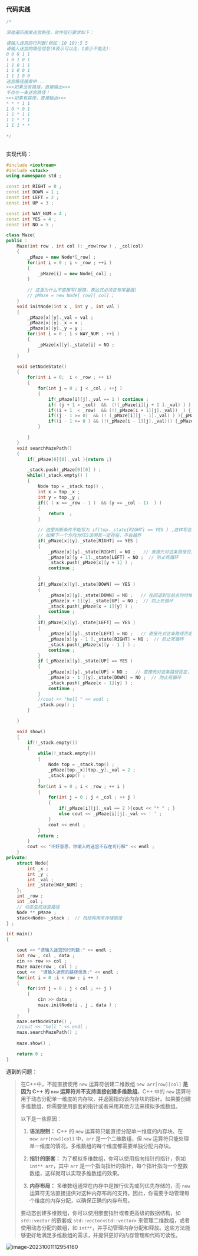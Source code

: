 ### 代码实践

```C++
/*

深度遍历搜索迷宫路径，软件运行要求如下：

请输入迷宫的行列数(例如：10 10):5 5
请输入迷宫的路径信息(0表示可以走，1表示不能走):
0 0 0 1 1
1 0 1 0 1
1 1 0 1 1
1 1 0 0 1
1 1 1 0 0
迷宫路径搜索中...
>>>如果没有路径，直接输出<<<
不存在一条迷宫路径！
>>>如果有路径，直接输出<<<
* * * 1 1
1 0 * 0 1
1 1 * 1 1
1 1 * * 1
1 1 1 * *
   
*/
 
```



实现代码：

```C++
#include <iostream>
#include <stack> 
using namespace std ; 

const int RIGHT = 0 ; 
const int DOWN = 1 ; 
const int LEFT = 2 ; 
const int UP = 3 ; 

const int WAY_NUM = 4 ; 
const int YES = 4 ; 
const int NO = 5 ; 

class Maze{
public :
	Maze(int row , int col ): _row(row ) , _col(col)
	{
		_pMaze = new Node*[_row] ; 
		for(int i = 0 ; i < _row ; ++i )
		{
			_pMaze[i] = new Node[_col] ;  
		}
		
		// 这里为什么不直接写(报错，表达式必须含有常量值)
		//_pMaze = new Node[_row][_col] ; 
	} 
	void initNode(int x , int y , int val )
	{
		_pMaze[x][y]._val = val ; 
		_pMaze[x][y]._x = x ; 
		_pMaze[x][y]._y = y ; 
		for(int i = 0 ; i < WAY_NUM ; ++i )
		{
			_pMaze[x][y]._state[i] = NO ; 
		}
	}

	void setNodeState()
	{
		for(int i = 0;  i < _row ; ++ i)
		{
			for(int j = 0 ; j < _col ; ++j )
			{
				if(_pMaze[i][j]._val == 1 ) continue ; 
				if( (j + 1 < _col)  &&  (!(_pMaze[i][j + 1 ]._val) ) ) {_pMaze[i][j]._state[RIGHT] = YES ; }  	
				if((i + 1  < _row)  && (!(_pMaze[i + 1][j]._val))  ) {_pMaze[i][j]._state[DOWN] = YES ; }
				if((j - 1 >= 0)  && (! (_pMaze[i][j - 1]._val) ) ){_pMaze[i][j]._state[LEFT] = YES; }
				if((i - 1 >= 0 ) && (!(_pMaze[i - 1][j]._val))) {_pMaze[i][j]._state[UP] = YES ; } 
			}

		}
	}
	void searchMazePath()
	{
		if(_pMaze[0][0]._val ){return ;}

		_stack.push(_pMaze[0][0] ) ; 
		while(!_stack.empty() ) 
		{
			Node top = _stack.top() ; 
			int x = top._x ; 
			int y = top._y ; 
			if(( ( x == _row - 1 )  && (y == _col - 1)  ) ) 
			{
				return  ; 
			} 

			// 这里判断条件不能写为 if(top._state[RIGHT] == YES ) ,这样写会造成死循环
			// 如果下一个方向为YES说明其一定存在，不会越界
			if(_pMaze[x][y]._state[RIGHT] == YES )
			{	
				_pMaze[x][y]._state[RIGHT] = NO ;   // 直接先对这条路径否定，防止后序的重入
				_pMaze[x][y + 1]._state[LEFT] = NO ;  // 防止死循环
				_stack.push(_pMaze[x][y + 1] ) ;
				continue ;  

			}	
			if(_pMaze[x][y]._state[DOWN] == YES )
			{	
				_pMaze[x][y]._state[DOWN] = NO ;   // 在回退到当前点的时候，防止第二次的重入
				_pMaze[x + 1][y]._state[UP] = NO ;  // 防止死循环
				_stack.push(_pMaze[x + 1][y] ) ;
				continue ;  
			}
			if(_pMaze[x][y]._state[LEFT] == YES )
			{	
				_pMaze[x][y]._state[LEFT] = NO ;   // 直接先对这条路径否定，防止后序的重入
				_pMaze[x][y - 1 ]._state[RIGHT] = NO ;  // 防止死循环
				_stack.push(_pMaze[x][y - 1 ] ) ;
				continue ;  
			}
			if (_pMaze[x][y]._state[UP] == YES )
			{
				_pMaze[x][y]._state[UP] = NO ;   // 直接先对这条路径否定，防止后序的重入
				_pMaze[x - 1 ][y]._state[DOWN] = NO ;  // 防止死循环
				_stack.push(_pMaze[x - 1][y] ) ;
				continue ;
			}
			//cout << "hell " << endl ; 
			_stack.pop() ; 
		}

	}

	void show()
	{
		if(!_stack.empty())
		{
			while(!_stack.empty())
			{
				Node top = _stack.top() ; 
				_pMaze[top._x][top._y]._val = 2 ; 
				_stack.pop() ; 
			}
			for(int i = 0 ; i < _row ; ++ i )
			{
				for(int j = 0 ; j < _col ; ++ j )
				{
					if(_pMaze[i][j]._val == 2 ){cout << "* " ; }
					else cout << _pMaze[i][j]._val << ' ' ; 
				}
				cout << endl ; 
			} 
			return ; 
		}
		cout << "不好意思，你输入的迷宫不存在可行解" << endl ; 
	}
private:
	struct Node{
		int _x ; 
		int _y ; 
		int _val ;
		int _state[WAY_NUM] ; 
	}; 
	int _row ;
	int _col ; 
	// 动态生成迷宫路径
	Node **_pMaze ; 
	stack<Node> _stack ;  // 栈结构用来存储路径
} ; 

int main()
{

	cout << "请输入迷宫的行列数:" << endl ;
	int row , col , data ; 
	cin >> row >> col ; 
	Maze maze(row , col ) ; 
	cout <<  "请输入迷宫的路径信息:" << endl ; 
	for(int i = 0 ;i < row ; i ++ )
	{
		for(int j = 0 ; j < col ; ++ j )
		{
			cin >> data ; 
			maze.initNode(i , j , data ) ; 
		}
	}
	maze.setNodeState() ; 
	//cout << "hell " << endl ; 
	maze.searchMazePath() ; 
	
	maze.show() ; 

	return 0 ; 
}
```

遇到的问题：

> 在C++中，不能直接使用 `new` 运算符创建二维数组 `new arr[row][col]` **是因为 C++ 的 `new` 运算符并不支持直接创建多维数组**。C++ 中的 `new` 运算符用于动态分配单一维度的内存块，并返回指向该内存块的指针。如果要创建多维数组，你需要使用嵌套的指针或者采用其他方法来模拟多维数组。
>
> 以下是一些原因：
>
> 1.  **语法限制：** C++ 的 `new` 运算符只能直接分配单一维度的内存块。在 `new arr[row][col]` 中，`arr` 是一个二维数组，但 `new` 运算符只能处理单一维度的情况。多维数组的每个维度都需要单独分配内存块。
>   
> 2.  **指针的嵌套：** 为了模拟多维数组，你可以使用指向指针的指针，例如 `int** arr`，其中 `arr` 是一个指向指针的指针，每个指针指向一个整数数组，这样就可以实现多维数组的效果。
>   
> 3.  **内存布局：** 多维数组通常在内存中是按行优先或列优先存储的，而 `new` 运算符无法直接提供对这种内存布局的支持。因此，你需要手动管理每个维度的内存分配，以确保正确的内存布局。
>   
>
> 要动态创建多维数组，你可以使用嵌套指针或者更高级的数据结构，如 `std::vector` 的嵌套或 `std::vector<std::vector>` 来管理二维数组，或者使用动态分配的数组，如 `int**`，并手动管理内存分配和释放。这些方法能够更好地满足多维数组的需求，并提供更好的内存管理和代码可读性。

![image-20231001112954160](assets/image-20231001112954160.png)